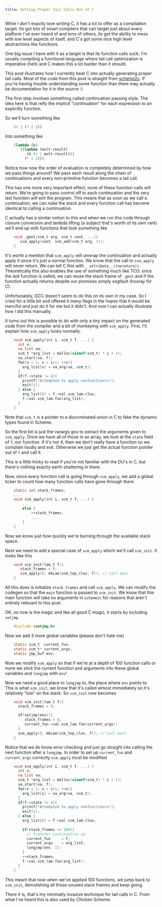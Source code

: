 ```yaml
---
title: Getting Proper Tail Calls Out of C
---
```


While I don't exactly love *writing* C, it has
a lot to offer as a compilation target. Its got lots
of smart compilers that can target just about every platform
I've ever heard of and tons of others, its got the ability
to mess with low level aspects of itself, and C's got some nice
high level abstractions like functions.

One big issue I have with it as a target is that its function calls suck.
I'm usually compiling a functional language where tail call optimization is
imperative (heh) and C makes this a lot harder than it should.

This post illustrates how I currently beat C into actually generating proper
tail calls. Most of the code from this post is straight from [scheme2c](http://www.bitbucket.org/jozefg/scheme2c). If
you're having trouble understanding some function than there may actually be documentation for
it in the source :)

The first step involves something called continuation passing style. The idea here
is that reify the implicit "continuation" for each expression to an explicitly function.

So we'll turn something like

``` scheme
    (+ 1 (* 2 2))
```

Into something like

``` scheme
    (lambda (k)
       ((lambda (mult-result)
          (k (+ 1 mult-result)))
         (* 2 2)))
```

Notice how now the order of evaluation is completely determined by how we pass things around?
We pass each result along the chain of continuations and every non-primitive function becomes
a tail call.

This has one more very important effect, none of these function calls will return. We're going
to pass control off to each continuation and the very last function will exit the program. This
means that as soon as we call a continuation, we can nuke the stack and every function call has
become identical to calling a continuation.

C actually has a similar notion to this and when we run this code through closure conversion
and lambda lifting (a subject that's worth of its own rant) we'll end up with functions that look
something like

``` c
    void _gen1(scm_t arg, scm_t cont, ...){
       scm_apply(cont, scm_add(scm_t arg, 1));
    }
```

It's worth a mention that `scm_apply` will unwrap the continuation and actually apply it since it's
just a normal function. We know that the call to `scm_apply` will never return. We can tell
C this with `__attribute__((noreturn))`. Theoretically this also enables the
use of something much like TCO: once the last function is called, we can reuse
the stack frame of `_gen1` and if the function actually returns despite our promises
simply segfault (hooray for C).

Unfortunately, GCC doesn't seem to do this on its own in my case. So I cried for a little
bit and offered it many flags in the hopes that it would be merciful and just do it for
me but it didn't. And now I can actually illustrate how I did this manually.

It turns out this is possible to do with only a tiny impact on the generated code from
the compiler and a bit of monkeying with `scm_apply`. First, I'll explain how `scm_apply`
looks normally.

``` c
    void scm_apply(int i, scm_t f, ...) {
      int x;
      va_list va;
      scm_t *arg_list = malloc(sizeof(scm_t) * i + 1);
      va_start(va, f);
      for(x = 1; x < i+1; ++x){
        arg_list[x] = va_arg(va, scm_t);
      }
      if(f->state != 4){
        printf("Attempted to apply nonfunction\n");
        exit(1);
      } else {
        arg_list[0] = f->val.scm_lam.clos;
        f->val.scm_lam.fun(arg_list);
      }
    }
```

Note that `scm_t` is a pointer to a discriminated union in C
to fake the dynamic types found in Scheme.

So the first bit is just the varargs goo to extract the
arguments given to `scm_apply`. Once we have all of those
in an array, we look at the `state` field of `f`, our function.
If it's not 4, then we don't really have a function so we complain
loudly and exit.
Otherwise we just get the actual function pointer out of `f` and call it.

This is a little tricky to read if you're not familiar with the DU's in C,
but there's nothing exactly earth shattering in there.

Now, since every function call is going through `scm_apply`, we add a global
ticker to count how many function calls have gone through there

``` c
    static int stack_frames;
    ...
    void scm_apply(int i, scm_t f, ...) {
        ...
        else {
            ++stack_frames;
            ....
        }
    }
```

Now we know just *how* quickly we're burning through the available stack space.

Next we need to add a special case of `scm_apply` which we'll call `scm_init`.
It looks like this

``` C
    void scm_init(lam_t f){
       stack_frames = 0;
       scm_apply(0, mkLam(scm_top_clos, f)); // Call main
    }
```

All this does is initialize `stack_frames` and call `scm_apply`. We can modify
the codegen so that the `main` function is passed to `scm_init`. We know that
this main function will take no arguments in `scheme2c` for reasons that aren't entirely
relevant to this post.

OK, so now is the magic and like all good C magic, it starts by including `setjmp`.

``` c
    #include <setjmp.h>
```

Now we add 3 more global variables (please don't hate me)

``` c
    static scm_t  current_fun;
    static scm_t* current_args;
    static jmp_buf env;
```

Now we modify `scm_apply` so that if we're at a depth of 100 function calls or more
we stick the current function and arguments into these global variables and `longjmp` with
`env`!

Now we need a good place to `longjmp` to, the place where `env` points to. This is what `scm_init`,
we know that it's called almost immediately so it's relatively "low" on the stack. So `scm_init`
now becomes

``` c
    void scm_init(lam_t f){
      stack_frames = 0;

      if(setjmp(env)){
         stack_frames = 0;
         current_fun->val.scm_lam.fun(current_args);
      }
      scm_apply(0, mkLam(scm_top_clos, f)); // Call main
    }
```

Notice that we do know error checking and just go straight into calling the next function
after a `longjmp`. In order to set up `current_fun` and `current_args` correctly `scm_apply`
must be modified

``` c
    void scm_apply(int i, scm_t f, ...) {
      int x;
      va_list va;
      scm_t *arg_list = malloc(sizeof(scm_t) * i + 1);
      va_start(va, f);
      for(x = 1; x < i+1; ++x){
        arg_list[x] = va_arg(va, scm_t);
      }
      if(f->state != 4){
        printf("Attempted to apply nonfunction\n");
        exit(1);
      } else {
        arg_list[0] = f->val.scm_lam.clos;
    
        if(stack_frames >= 100){
          // Transfer continuation up
          current_fun     = f;
          current_args    = arg_list;
          longjmp(env, 1);
        }
        ++stack_frames;
        f->val.scm_lam.fun(arg_list);
      }
    }
```

This meant that now when we've applied 100 functions, we jump back to `scm_init`, demolishing
all those unused stack frames and keep going.

There it is, that's my minimally invasive technique for tail calls in C. From what I've
heard this is also used by Chicken Scheme.
